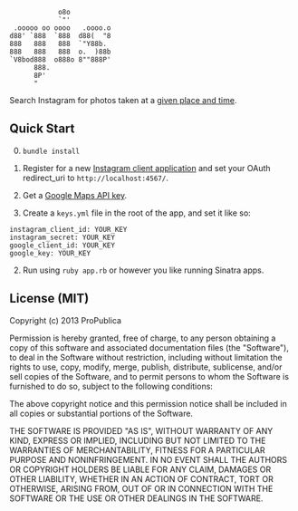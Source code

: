 ```
            o8o
            `"'
 .ooooo oo oooo   .oooo.o
d88' `888  `888  d88(  "8
888   888   888  `"Y88b.
888   888   888  o.  )88b
`V8bod888  o888o 8""888P'
      888.
      8P'
      "
```

Search Instagram for photos taken at a [given place and time](http://www.propublica.org/nerds/item/a-super-simple-tool-to-search-instagram-by-time-and-location).

## Quick Start

0. `bundle install`

1. Register for a new [Instagram client application](http://instagram.com/developer/clients/register/) and set your OAuth redirect_uri to `http://localhost:4567/`.

2. Get a [Google Maps API key](https://developers.google.com/maps/documentation/javascript/tutorial#api_key).

3. Create a `keys.yml` file in the root of the app, and set it like so:

```
instagram_client_id: YOUR_KEY
instagram_secret: YOUR_KEY
google_client_id: YOUR_KEY
google_key: YOUR_KEY
```

2. Run using `ruby app.rb` or however you like running Sinatra apps.

## License (MIT)

Copyright (c) 2013 ProPublica

Permission is hereby granted, free of charge, to any person obtaining
a copy of this software and associated documentation files (the
"Software"), to deal in the Software without restriction, including
without limitation the rights to use, copy, modify, merge, publish,
distribute, sublicense, and/or sell copies of the Software, and to
permit persons to whom the Software is furnished to do so, subject to
the following conditions:

The above copyright notice and this permission notice shall be
included in all copies or substantial portions of the Software.

THE SOFTWARE IS PROVIDED "AS IS", WITHOUT WARRANTY OF ANY KIND,
EXPRESS OR IMPLIED, INCLUDING BUT NOT LIMITED TO THE WARRANTIES OF
MERCHANTABILITY, FITNESS FOR A PARTICULAR PURPOSE AND
NONINFRINGEMENT. IN NO EVENT SHALL THE AUTHORS OR COPYRIGHT HOLDERS BE
LIABLE FOR ANY CLAIM, DAMAGES OR OTHER LIABILITY, WHETHER IN AN ACTION
OF CONTRACT, TORT OR OTHERWISE, ARISING FROM, OUT OF OR IN CONNECTION
WITH THE SOFTWARE OR THE USE OR OTHER DEALINGS IN THE SOFTWARE.
